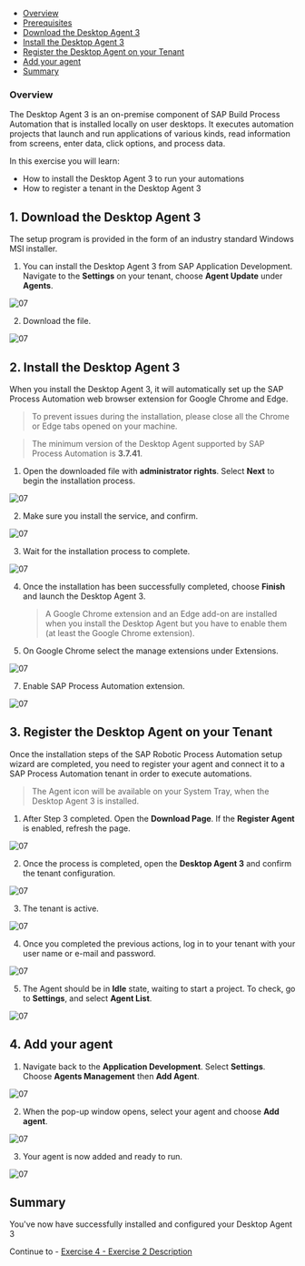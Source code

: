 - [Overview](#overview)
- [Prerequisites](#prerequisites)
- [Download the Desktop Agent 3](#download)
- [Install the Desktop Agent 3](#install)
- [Register the Desktop Agent on your Tenant](#register)
- [Add your agent](#add)
- [Summary](#summary)

### Overview <a name="overview"></a>

The Desktop Agent 3 is an on-premise component of SAP Build Process Automation that is installed locally on user desktops. It executes automation projects that launch and run applications of various kinds, read information from screens, enter data, click options, and process data.

In this exercise you will learn:
- How to install the Desktop Agent 3 to run your automations
- How to register a tenant in the Desktop Agent 3


## 1. Download the Desktop Agent 3 <a name="download"></a>

The setup program is provided in the form of an industry standard Windows MSI installer.

1. You can install the Desktop Agent 3 from SAP Application Development. Navigate to the **Settings** on your tenant, choose **Agent Update** under **Agents**.

  ![07](./images/agent3-a031.png)

2. Download the file.

  ![07](./images/agent3-a004.png)


## 2. Install the Desktop Agent 3 <a name="install"></a>

When you install the Desktop Agent 3, it will automatically set up the SAP Process Automation web browser extension for Google Chrome and Edge.

>To prevent issues during the installation, please close all the Chrome or Edge tabs opened on your machine.

>The minimum version of the Desktop Agent supported by SAP Process Automation is **3.7.41**.

1. Open the downloaded file with **administrator rights**. Select **Next** to begin the installation process.

  ![07](./images/agent3-a002.png)


2. Make sure you install the service, and confirm.

  ![07](./images/agent3-a033.png)

3. Wait for the installation process to complete.

  ![07](./images/agent3-a034.png)


4. Once the installation has been successfully completed, choose **Finish** and launch the Desktop Agent 3.

    >A Google Chrome extension and an Edge add-on are installed when you install the Desktop Agent but you have to enable them (at least the Google Chrome extension).

6. On Google Chrome select the manage extensions under Extensions.

  ![07](./images/agent3-a005.png)

7. Enable SAP Process Automation extension.

  ![07](./images/agent3-a006.png)


## 3. Register the Desktop Agent on your Tenant <a name="register"></a>

Once the installation steps of the SAP Robotic Process Automation setup wizard are completed, you need to register your agent and connect it to a SAP Process Automation tenant in order to execute automations.

> The Agent icon will be available on your System Tray, when the Desktop Agent 3 is installed.

1. After Step 3 completed. Open the **Download Page**. If the **Register Agent** is enabled, refresh the page.

  ![07](./images/agent3-a037.png)

2. Once the process is completed, open the **Desktop Agent 3** and confirm the tenant configuration.

  ![07](./images/agent3-a038.png)

3. The tenant is active.

  ![07](./images/agent3-a039.png)

4. Once you completed the previous actions, log in to your tenant with your user name or e-mail and password.

  ![07](./images/agent3-a014.png)

5. The Agent should be in **Idle** state, waiting to start a project. To check, go to **Settings**, and select **Agent List**.

  ![07](./images/agent3-a013.png)

## 4. Add your agent <a name="add"></a>


1. Navigate back to the **Application Development**. Select **Settings**. Choose **Agents Management** then **Add Agent**.

  ![07](./images/agent3-a020.png)

2. When the pop-up window opens, select your agent and choose **Add agent**.

  ![07](./images/agent3-a021.png)

3. Your agent is now added and ready to run.

  ![07](./images/agent3-a022.png)



## Summary <a name="summary"></a>

You've now have successfully installed and configured your Desktop Agent 3

Continue to - [Exercise 4 - Exercise 2 Description](../ex2/README.md)
